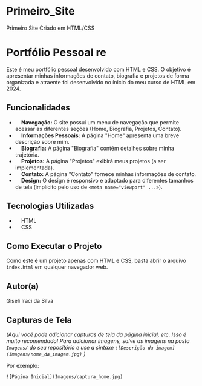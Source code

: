 # Primeiro_Site
Primeiro Site Criado em HTML/CSS

# Portfólio Pessoal re

Este é meu portfólio pessoal desenvolvido com HTML e CSS. O objetivo é apresentar minhas informações de contato, 
biografia e projetos de forma organizada e atraente foi desenvolvido no ínicio do meu curso de HTML em 2024.

## Funcionalidades

*     **Navegação:** O site possui um menu de navegação que permite acessar as diferentes seções (Home, Biografia, Projetos, Contato).
*     **Informações Pessoais:** A página "Home" apresenta uma breve descrição sobre mim.
*     **Biografia:** A página "Biografia" contém detalhes sobre minha trajetória.
*     **Projetos:** A página "Projetos" exibirá meus projetos (a ser implementada).
*     **Contato:** A página "Contato" fornece minhas informações de contato.
*     **Design:** O design é responsivo e adaptado para diferentes tamanhos de tela (implícito pelo uso de `<meta name="viewport" ...>`).

## Tecnologias Utilizadas

*     HTML
*     CSS

## Como Executar o Projeto

Como este é um projeto apenas com HTML e CSS, basta abrir o arquivo `index.html` em qualquer navegador web.

## Autor(a)

Giseli Iraci da Silva

## Capturas de Tela

_(Aqui você pode adicionar capturas de tela da página inicial, etc. Isso é muito recomendado! Para adicionar imagens, salve as imagens na pasta `Imagens/` do seu repositório e use a sintaxe `![Descrição da imagem](Imagens/nome_da_imagem.jpg)` )_

Por exemplo:

`![Página Inicial](Imagens/captura_home.jpg)`
